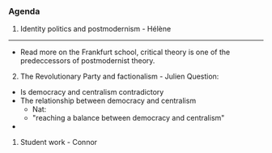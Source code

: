 ### Agenda
1. Identity politics and postmodernism - Hélène 
------
- Read more on the Frankfurt school, critical theory is one of the predeccessors of postmodernist theory. 



2. The Revolutionary Party and factionalism - Julien 
Question: 
- Is democracy and centralism contradictory 
- The relationship between democracy and centralism
	- Nat: 
	- "reaching a balance between democracy and centralism"
-  
1. Student work - Connor